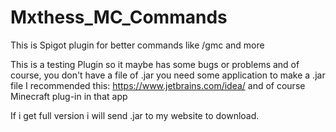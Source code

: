 # Mxthess_MC_Commands
This is Spigot plugin for better commands like /gmc and more

This is a testing Plugin so it maybe has some bugs or problems and of course, you don't have a file of .jar you need some application to make a .jar file I recommended this: https://www.jetbrains.com/idea/ and of course Minecraft plug-in in that app

If i get full version i will send .jar to my website to download.
